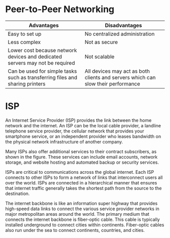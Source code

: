 # Peer-to-Peer Networking

| Advantages                                                                   | Disadvantages                                                                    |
| ---------------------------------------------------------------------------- | -------------------------------------------------------------------------------- |
| Easy to set up                                                               | No centralized administration                                                    |
| Less complex                                                                 | Not as secure                                                                    |
| Lower cost because network devices and dedicated servers may not be required | Not scalable                                                                     |
| Can be used for simple tasks such as transferring files and sharing printers | All devices may act as both clients and servers which can slow their performance |

# ISP
An Internet Service Provider (ISP) provides the link between the home network and the internet. An ISP can be the local cable provider, a landline telephone service provider, the cellular network that provides your smartphone service, or an independent provider who leases bandwidth on the physical network infrastructure of another company.  
  
Many ISPs also offer additional services to their contract subscribers, as shown in the figure. These services can include email accounts, network storage, and website hosting and automated backup or security services.  
  
ISPs are critical to communications across the global internet. Each ISP connects to other ISPs to form a network of links that interconnect users all over the world. ISPs are connected in a hierarchical manner that ensures that internet traffic generally takes the shortest path from the source to the destination.  
  
The internet backbone is like an information super highway that provides high-speed data links to connect the various service provider networks in major metropolitan areas around the world. The primary medium that connects the internet backbone is fiber-optic cable. This cable is typically installed underground to connect cities within continents. Fiber-optic cables also run under the sea to connect continents, countries, and cities.